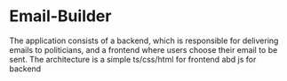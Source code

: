 # Email-Builder

The application consists of a backend, which is responsible for delivering emails to politicians, and a frontend where users choose their email to be sent. The architecture is a simple ts/css/html for frontend abd js for backend
